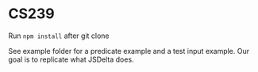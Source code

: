# CS239

Run `npm install` after git clone

See example folder for a predicate example and a test input example. Our goal is to replicate what JSDelta does.
